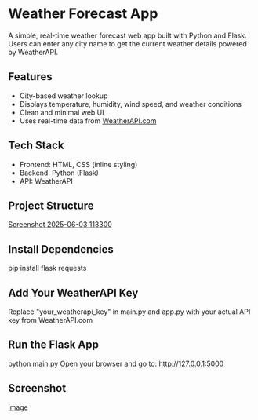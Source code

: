 #  Weather Forecast App

A simple, real-time weather forecast web app built with Python and Flask. Users can enter any city name to get the current weather details powered by WeatherAPI.

## Features

- City-based weather lookup
- Displays temperature, humidity, wind speed, and weather conditions
- Clean and minimal web UI
- Uses real-time data from [WeatherAPI.com](https://www.weatherapi.com/)

## Tech Stack

- Frontend: HTML, CSS (inline styling)
- Backend: Python (Flask)
- API: WeatherAPI

## Project Structure
[Screenshot 2025-06-03 113300](https://github.com/user-attachments/assets/7277b1e8-a839-4e1c-8539-88bc3b58f30e)


## Install Dependencies
pip install flask requests

## Add Your WeatherAPI Key
Replace "your_weatherapi_key" in main.py and app.py with your actual API key from WeatherAPI.com

## Run the Flask App
python main.py
Open your browser and go to: http://127.0.0.1:5000

## Screenshot
[image](https://github.com/user-attachments/assets/8b5b037d-b659-4d31-aaf9-d678984f0dc9)





